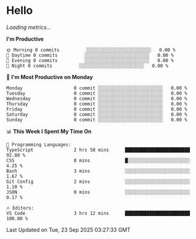 # Hello

<!-- METRICS:START -->
<p><em>Loading metrics…</em></p>
<!-- METRICS:END -->

<!--START_SECTION:waka-->
**I'm Productive**

```text
🌞 Morning 0 commits          ░░░░░░░░░░░░░░░░░░░░░░░░   0.00 % 
🌆 Daytime 0 commits          ░░░░░░░░░░░░░░░░░░░░░░░░   0.00 % 
🌃 Evening 0 commits          ░░░░░░░░░░░░░░░░░░░░░░░░   0.00 % 
🌙 Night 0 commits          ░░░░░░░░░░░░░░░░░░░░░░░░   0.00 % 
```
📅 **I'm Most Productive on Monday**

```text
Monday                   0 commit ░░░░░░░░░░░░░░░░░░░░░░░░   0.00 % 
Tuesday                  0 commit ░░░░░░░░░░░░░░░░░░░░░░░░   0.00 % 
Wednesday                0 commit ░░░░░░░░░░░░░░░░░░░░░░░░   0.00 % 
Thursday                 0 commit ░░░░░░░░░░░░░░░░░░░░░░░░   0.00 % 
Friday                   0 commit ░░░░░░░░░░░░░░░░░░░░░░░░   0.00 % 
Saturday                 0 commit ░░░░░░░░░░░░░░░░░░░░░░░░   0.00 % 
Sunday                   0 commit ░░░░░░░░░░░░░░░░░░░░░░░░   0.00 % 
```

📊 **This Week I Spent My Time On**

```text
💬 Programming Languages: 
TypeScript               2 hrs 58 mins      ████████████████████████   92.80 % 
CSS                      8 mins             █░░░░░░░░░░░░░░░░░░░░░░░   4.25 % 
Bash                     3 mins             ░░░░░░░░░░░░░░░░░░░░░░░░   1.67 % 
Git Config               2 mins             ░░░░░░░░░░░░░░░░░░░░░░░░   1.10 % 
JSON                     0 mins             ░░░░░░░░░░░░░░░░░░░░░░░░   0.17 % 

🔥 Editors: 
VS Code                  3 hrs 12 mins      ████████████████████████   100.00 % 
```

 Last Updated on Tue, 23 Sep 2025 03:27:33 GMT
<!--END_SECTION:waka-->
